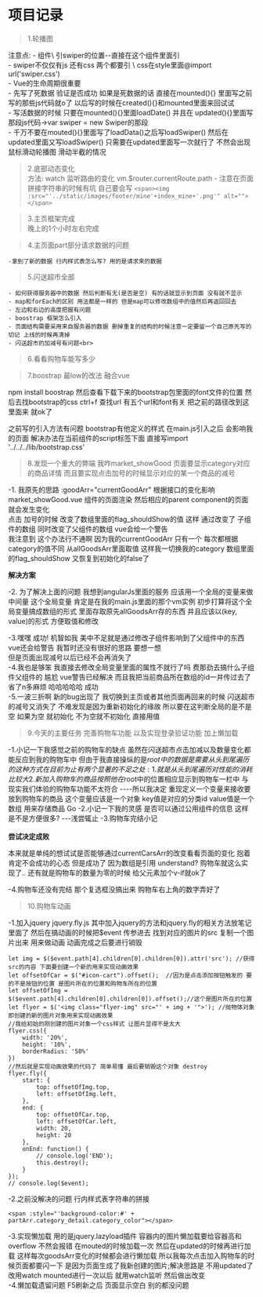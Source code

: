 
# 项目记录

>1.轮播图<br>

注意点:
    - 组件\ 引swiper的位置--直接在这个组件里面引<br>
    - swiper不仅仅有js 还有css 两个都要引 \ css在style里面@import url('swiper.css')<br>
    - Vue的生命周期很重要<br>
    - 先写了死数据 验证是否成功 如果是死数据的话 直接在mounted(){} 里面写之前写的那些js代码就o了
        以后写的时候在created(){}和mounted里面来回试试<br>
    - 写活数据的时候 只要在mounted(){}里面loadDate() 并且在 updated(){}里面写那段js代码->var swiper = new Swiper的那段<br>
    - 千万不要在mouted(){}里面写了loadData()之后写loadSwiper() 然后在updated里面又写loadSwiper() 只需要在updated里面写一次就行了 不然会出现鼠标滑动轮播图 滑动半截的情况<br>


>2.底部动态变化<br>
    方法: watch 监听路由的变化 vm.$router.currentRoute.path
    - 注意在页面拼接字符串的时候有坑 自己要会写
    ```
    <span><img :src="'../static/images/footer/mine'+index_mine+'.png'" alt=""></span>
    ```

>3.主页框架完成<br>
    晚上的1个小时左右完成


>4.主页面part部分请求数据的问题 <br>

    -拿到了新的数据 行内样式表怎么写? 用的是请求来的数据

>5.闪送超市全部

    - 如何获得服务器中的数据 然后判断有无(是否是空) 有的话就显示到页面 没有就不显示
    - map和forEach的区别 用法都是一样的 但是map可以修改数组中的值然后再返回回去
    - 左边和右边的高度把握有问题
    - boostrap 框架怎么引入
    - 页面结构需要采用来自服务器的数据 删掉重复的结构的时候注意一定要留一个自己原先写的 切记 上线的时候再清掉
    - 闪送超市的加减号有问题<br>

>6.看看购物车能写多少<br>

>7.boostrap 最low的改法 融合vue<br>

npm install boostrap
然后查看下载下来的bootstrap包里面的font文件的位置
然后去找bootstrap的css ctrl+f 查找url 有五个url和font有关 把之前的路径改到这里面来 就ok了
<!-- 最后在main.js 里面 import '这里写bootstrap.css的路径' -->
之前写的引入方法有问题 bootstrap有他定义的样式 在main.js引入之后 会影响我的页面 解决办法在当前组件的script标签下面
直接写import '../../../lib/bootstrap.css'

>8.发现一个重大的弊端 我咋market_showGood 页面要显示category对应的商品详情 而且要实现点击加号的时候显示对应的某一个商品的减号

-1. 我原先的思路  :goodArr="currentGoodArr" 根据接口的变化影响 market_showGood.vue 组件的页面渲染 然后相应的parent component的页面就会发生变化<br>
点击 加号的时候 改变了数组里面的flag_shouldShow的值 这样 通过改变了 子组件的数组 同时改变了父组件的数组  vue会给一个警告 <br>
我注意到 这个办法行不通啊 因为我的currentGoodArr 只有一个 每次都根据category的值不同 从allGoodsArr里面取值 这样我一切换我的category 数组里面的flag_shouldShow 又恢复到初始化的false了  <br>

__解决方案__<br>


-2. 为了解决上面的问题 我想到angularJs里面的服务 应该用一个全局的变量来做中间量 这个全局变量 肯定是在我的main.js里面的那个vm实例 初步打算将这个全局变量搞成数组的形式 里面存取原先allGoodsArr存的东西 并且应该以(key, value)的形式 方便取值和修改 <br>

-3.嘿嘿 成功! 机智如我 美中不足就是通过修改子组件影响到了父组件中的东西 vue还会给警告 我暂时还没有很好的思路 要想一想<br>  但是页面出现减号以后已经不会再消失了 <br>
-4.我也是够笨 我直接去修改全局变量里面的属性不就行了吗 费那劲去搞什么子组件父组件的 尴尬 vue警告已经解决 而且我把当前商品所在数组的id一并传过去了 省了n多麻烦 哈哈哈哈哈 成功 <br>
-5.一波三折啊 新的bug出现了 我切换到主页或者其他页面再回来的时候 闪送超市的减号又消失了 不难发现是因为重新初始化的缘故 所以要在这判断全局的是不是空 如果为空 就初始化 不为空就不初始化 直接用值<br>

>9.今天的主要任务 完善购物车功能 以及实现登录验证功能 加上懒加载

-1.小记一下我感觉之前的购物车的缺点  虽然在闪送超市点击加减以及数量变化都能反应到我的购物车中 但由于我直接操纵的是$root中的数据 是需要从头到尾遍历的 这种方式在目前为止有两个显著的不足之处: 1.就是从头到尾遍历对性能的消耗比较大 2.新加入购物车的商品按照他在$root中的位置相应显示到购物车一栏中 与现实我们体验的购物车功能不太符合   ----所以我决定 重现定义一个变量来接收要放到购物车的商品 这个变量应该是一个对象 key值是对应的分类id value值是一个数组 用来存储商品 Go
-2.小记一下我的灵感 是否可以通过公用组件的信息 这样是不是方便很多? ---浅尝辄止
-3.购物车完结小记<br>  
__尝试决定成败__

本来就是单纯的想试试是否能够通过currentCarsArr的改变看看页面的变化 抱着肯定不会成功的心态 但是成功了 因为数组是引用 understand? 购物车就这么实现了..  还有就是购物车的数量为零的时候 给父元素加个v-if就ok了

-4.购物车还没有完结 那个复选框没搞出来 购物车右上角的数字弄好了

>10.购物车动画   

-1.加入jquery jquery.fly.js 其中加入jquery的方法和jquery.fly的相关方法放笔记里面了 然后在搞动画的时候把$event 传参进去 找到对应的图片的src 复制一个图片出来 用来做动画 动画完成之后要进行销毁<br>
```
let img = $($event.path[4].children[0].children[0]).attr('src'); //获得src的内容 下面要创建一个新的用来实现动画效果
let offsetOfCar = $("#icon-cart").offset();  //因为是点击添加按钮触发的 要的不是按钮的位置 是图片所在的位置和购物车所在的位置
let offsetOfImg = $($event.path[4].children[0].children[0]).offset();//这个是图片所在的位置
let flyer = $('<img class="flyer-img" src="' + img + '">'); //抛物体对象 即创建的新的图片对象用来实现动画效果
//我给初始的刚创建的图片对象一个css样式 让图片显得不是太大
flyer.css({
    width: '20%',
    height: '10%',
    borderRadius: '50%'
})
//然后就是实现动画效果的代码了 简单易懂 最后要销毁这个对象 destroy
flyer.fly({
    start: {
        top: offsetOfImg.top,
        left: offsetOfImg.left,
    },
    end: {
        top: offsetOfCar.top,
        left: offsetOfCar.left,
        width: 20,
        height: 20
    },
    onEnd: function() {
        // console.log('END');
        this.destroy();
    }
});
// console.log($event);
```


-2.之前没解决的问题  行内样式表字符串的拼接<br>

```
<span :style="'background-color:#' + partArr.category_detail.category_color"></span>
```
-3.实现懒加载 用的是jquery.lazyload插件 容器内的图片懒加载要给容器高和overflow 不然会报错
在mouted的时候加载一次 然后在updated的时候再进行加载 这样每次goodsArr变化的时候都会进行懒加载 所以我每次点击加入购物车的时候页面都要闪一下 是因为页面生成了我新创建的图片;解决思路是 不用updated了 改用watch mounted进行一次以后 就用watch监听 然后做出改变<br>
-4.懒加载遗留问题 F5刷新之后 页面显示空白 别的都没问题

